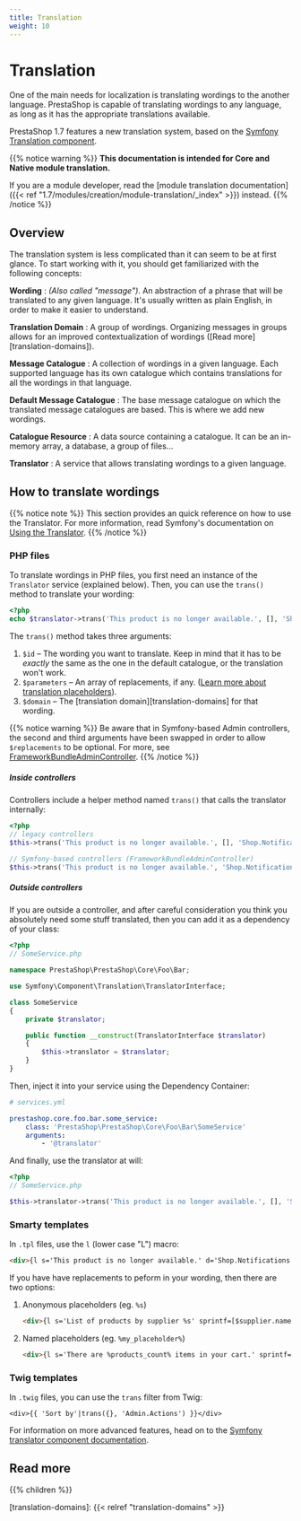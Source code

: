 ```yaml
---
title: Translation
weight: 10
---
```


# Translation

One of the main needs for localization is translating wordings to the another language. PrestaShop is capable of translating wordings to any language, as long as it has the appropriate translations available. 

PrestaShop 1.7 features a new translation system, based on the [Symfony Translation component](https://symfony.com/doc/3.4/translation.html).

{{% notice warning %}}
**This documentation is intended for Core and Native module translation.**

If you are a module developer, read the [module translation documentation]({{< ref "1.7/modules/creation/module-translation/_index" >}}) instead.
{{% /notice %}}

## Overview

The translation system is less complicated than it can seem to be at first glance. To start working with it, you should get familiarized with the following concepts:

**Wording**
: _(Also called "message")_. An abstraction of a phrase that will be translated to any given language. It's usually written as plain English, in order to make it easier to understand.

**Translation Domain**
: A group of wordings. Organizing messages in groups allows for an improved contextualization of wordings ([Read more][translation-domains]).

**Message Catalogue**
: A collection of wordings in a given language. Each supported language has its own catalogue which contains translations for all the wordings in that language.

**Default Message Catalogue**
: The base message catalogue on which the translated message catalogues are based. This is where we add new wordings.

**Catalogue Resource**
: A data source containing a catalogue. It can be an in-memory array, a database, a group of files...

**Translator**
: A service that allows translating wordings to a given language.

## How to translate wordings

{{% notice note %}}
This section provides an quick reference on how to use the Translator. For more information, read Symfony's documentation on [Using the Translator](https://symfony.com/doc/3.4/components/translation/usage.html).
{{% /notice %}}

### PHP files

To translate wordings in PHP files, you first need an instance of the `Translator` service (explained below). Then, you can use the `trans()` method to translate your wording:

```php
<?php
echo $translator->trans('This product is no longer available.', [], 'Shop.Notifications.Error');
``` 

The `trans()` method takes three arguments:

1. `$id` – The wording you want to translate. Keep in mind that it has to be _exactly_ the same as the one in the default catalogue, or the translation won't work.
2. `$parameters` – An array of replacements, if any. ([Learn more about translation placeholders](https://symfony.com/doc/3.4/components/translation/usage.html#component-translation-placeholders)).
3. `$domain` – The [translation domain][translation-domains] for that wording.

{{% notice warning %}}
Be aware that in Symfony-based Admin controllers, the second and third arguments have been swapped in order to allow `$replacements` to be optional. For more, see [FrameworkBundleAdminController](https://github.com/PrestaShop/PrestaShop/blob/1.7.6.0/src/PrestaShopBundle/Controller/Admin/FrameworkBundleAdminController.php#L275).
{{% /notice %}}

##### Inside controllers

Controllers include a helper method named `trans()` that calls the translator internally:

```php
<?php
// legacy controllers
$this->trans('This product is no longer available.', [], 'Shop.Notifications.Error');

// Symfony-based controllers (FrameworkBundleAdminController)
$this->trans('This product is no longer available.', 'Shop.Notifications.Error', []);
```

##### Outside controllers

If you are outside a controller, and after careful consideration you think you absolutely need some stuff translated, then you can add it as a dependency of your class:

```php
<?php
// SomeService.php

namespace PrestaShop\PrestaShop\Core\Foo\Bar;

use Symfony\Component\Translation\TranslatorInterface;

class SomeService
{
    private $translator;

    public function __construct(TranslatorInterface $translator)
    {
        $this->translator = $translator;
    }
}
```

Then, inject it into your service using the Dependency Container:

```yaml
# services.yml

prestashop.core.foo.bar.some_service:
    class: 'PrestaShop\PrestaShop\Core\Foo\Bar\SomeService'
    arguments:
        - '@translator'
```

And finally, use the translator at will:

```php
<?php
// SomeService.php

$this->translator->trans('This product is no longer available.', [], 'Shop.Notifications.Error');
```

### Smarty templates

In `.tpl` files, use the `l` (lower case "L") macro:

```html
<div>{l s='This product is no longer available.' d='Shop.Notifications.Error'}</div>
```

If you have have replacements to peform in your wording, then there are two options:

1. Anonymous placeholders (eg. `%s`)

    ```html
    <div>{l s='List of products by supplier %s' sprintf=[$supplier.name] d='Shop.Theme.Catalog'}</div>
    ```
2. Named placeholders (eg. `%my_placeholder%`)

    ```html
    <div>{l s='There are %products_count% items in your cart.' sprintf=['%products_count%' => $cart.products_count] d='Shop.Theme.Checkout'}</div>
    ```

### Twig templates

In `.twig` files, you can use the `trans` filter from Twig:

```twig
<div>{{ 'Sort by'|trans({}, 'Admin.Actions') }}</div>
```

For information on more advanced features, head on to the [Symfony translator component documentation](https://symfony.com/doc/current/translation.html#twig-templates).

## Read more

{{% children %}}

[translation-domains]: {{< relref "translation-domains" >}}
